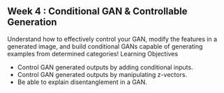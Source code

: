 ## Week 4 : Conditional GAN & Controllable Generation <br>
Understand how to effectively control your GAN, modify the features in a generated image, and build conditional GANs capable of generating examples from determined categories!
Learning Objectives
- Control GAN generated outputs by adding conditional inputs.
- Control GAN generated outputs by manipulating z-vectors.
- Be able to explain disentanglement in a GAN.
